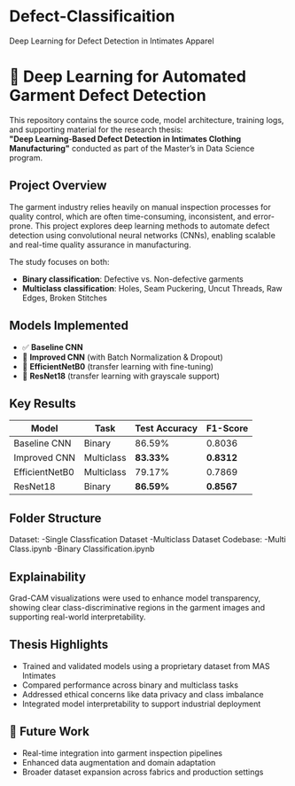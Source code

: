 # Defect-Classificaition
Deep Learning for Defect Detection in Intimates Apparel


# 🧵 Deep Learning for Automated Garment Defect Detection

This repository contains the source code, model architecture, training logs, and supporting material for the research thesis:  
**"Deep Learning-Based Defect Detection in Intimates Clothing Manufacturing"** conducted as part of the Master’s in Data Science program.

## Project Overview

The garment industry relies heavily on manual inspection processes for quality control, which are often time-consuming, inconsistent, and error-prone. This project explores deep learning methods to automate defect detection using convolutional neural networks (CNNs), enabling scalable and real-time quality assurance in manufacturing.

The study focuses on both:
- **Binary classification**: Defective vs. Non-defective garments  
- **Multiclass classification**: Holes, Seam Puckering, Uncut Threads, Raw Edges, Broken Stitches

## Models Implemented

- ✅ **Baseline CNN**  
- 🔧 **Improved CNN** (with Batch Normalization & Dropout)  
- 🌱 **EfficientNetB0** (transfer learning with fine-tuning)
- 🧱 **ResNet18** (transfer learning with grayscale support) 


## Key Results

| Model           | Task         | Test Accuracy | F1-Score |
|----------------|--------------|----------------|----------|
| Baseline CNN   | Binary       | 86.59%         | 0.8036   |
| Improved CNN   | Multiclass   | **83.33%**     | **0.8312** |
| EfficientNetB0 | Multiclass   | 79.17%         | 0.7869   |
| ResNet18       | Binary       | **86.59%**     | **0.8567** |

## Folder Structure

Dataset:
-Single Classfication Dataset
-Multiclass Dataset
Codebase:
-Multi Class.ipynb
-Binary Classification.ipynb


## Explainability

Grad-CAM visualizations were used to enhance model transparency, showing clear class-discriminative regions in the garment images and supporting real-world interpretability.

## Thesis Highlights

- Trained and validated models using a proprietary dataset from MAS Intimates
- Compared performance across binary and multiclass tasks
- Addressed ethical concerns like data privacy and class imbalance
- Integrated model interpretability to support industrial deployment

## 🚀 Future Work

- Real-time integration into garment inspection pipelines
- Enhanced data augmentation and domain adaptation
- Broader dataset expansion across fabrics and production settings



